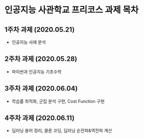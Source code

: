 # 인공지능 사관학교 프리코스 과제 목차

## 1주차 과제 (2020.05.21)
* 인공지능 사례 분석

## 2주차 과제 (2020.05.28)
* 파이썬과 인공지능 기초수학

## 3주차 과제 (2020.06.04)
* 학습률 최적화, 군집 분석 구현, Cost Function 구현

## 4주차 과제 (2020.06.11)
* 딥러닝 용어 정리, 클론 코딩, 딥러닝 순전파&역전파 계산
